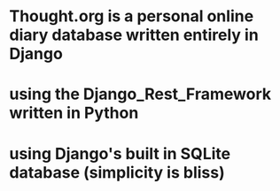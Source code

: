 # Thought.org is a personal online diary database written entirely in Django

# using the Django_Rest_Framework written in Python

# using Django's built in SQLite database (simplicity is bliss)
